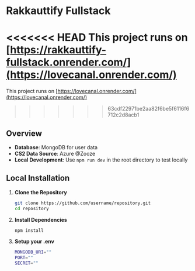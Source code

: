 # Rakkauttify Fullstack

<<<<<<< HEAD
This project runs on [https://rakkauttify-fullstack.onrender.com/](https://lovecanal.onrender.com/)
=======
This project runs on [https://lovecanal.onrender.com/](https://lovecanal.onrender.com/)
>>>>>>> 63cdf22971be2aa82f6be5f6116f6712c2d8acb1

## Overview

- **Database**: MongoDB for user data
- **CS2 Data Source**: Azure @Zooze
- **Local Development**: Use `npm run dev` in the root directory to test locally

## Local Installation

1. **Clone the Repository**

   ```sh
   git clone https://github.com/username/repository.git
   cd repository
2. **Install Dependencies**

   ```sh
   npm install

3. **Setup your .env**
   ```sh
   MONGODB_URI=""
   PORT=""
   SECRET=""
